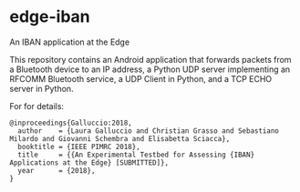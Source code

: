 # edge-iban

An IBAN application at the Edge

This repository contains an Android application that forwards packets from a Bluetooth device to an IP address, 
a Python UDP server implementing an RFCOMM Bluetooth service, a UDP Client in Python, and a TCP ECHO server in Python.   

For for details:
```
@inproceedings{Galluccio:2018,
  author    = {Laura Galluccio and Christian Grasso and Sebastiano Milardo and Giovanni Schembra and Elisabetta Sciacca},
  booktitle = {IEEE PIMRC 2018},
  title     = {{An Experimental Testbed for Assessing {IBAN} Applications at the Edge} [SUBMITTED]},
  year      = {2018},
}
```
